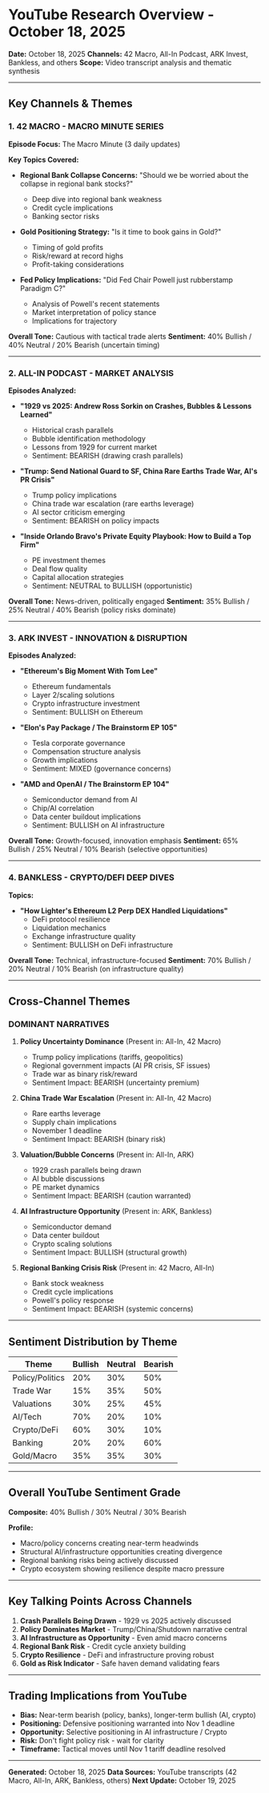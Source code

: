 # YouTube Research Overview - October 18, 2025

**Date:** October 18, 2025
**Channels:** 42 Macro, All-In Podcast, ARK Invest, Bankless, and others
**Scope:** Video transcript analysis and thematic synthesis

---

## Key Channels & Themes

### 1. 42 MACRO - MACRO MINUTE SERIES
**Episode Focus:** The Macro Minute (3 daily updates)

**Key Topics Covered:**
- **Regional Bank Collapse Concerns:** "Should we be worried about the collapse in regional bank stocks?"
  - Deep dive into regional bank weakness
  - Credit cycle implications
  - Banking sector risks

- **Gold Positioning Strategy:** "Is it time to book gains in Gold?"
  - Timing of gold profits
  - Risk/reward at record highs
  - Profit-taking considerations

- **Fed Policy Implications:** "Did Fed Chair Powell just rubberstamp Paradigm C?"
  - Analysis of Powell's recent statements
  - Market interpretation of policy stance
  - Implications for trajectory

**Overall Tone:** Cautious with tactical trade alerts
**Sentiment:** 40% Bullish / 40% Neutral / 20% Bearish (uncertain timing)

---

### 2. ALL-IN PODCAST - MARKET ANALYSIS
**Episodes Analyzed:**

- **"1929 vs 2025: Andrew Ross Sorkin on Crashes, Bubbles & Lessons Learned"**
  - Historical crash parallels
  - Bubble identification methodology
  - Lessons from 1929 for current market
  - Sentiment: BEARISH (drawing crash parallels)

- **"Trump: Send National Guard to SF, China Rare Earths Trade War, AI's PR Crisis"**
  - Trump policy implications
  - China trade war escalation (rare earths leverage)
  - AI sector criticism emerging
  - Sentiment: BEARISH on policy impacts

- **"Inside Orlando Bravo's Private Equity Playbook: How to Build a Top Firm"**
  - PE investment themes
  - Deal flow quality
  - Capital allocation strategies
  - Sentiment: NEUTRAL to BULLISH (opportunistic)

**Overall Tone:** News-driven, politically engaged
**Sentiment:** 35% Bullish / 25% Neutral / 40% Bearish (policy risks dominate)

---

### 3. ARK INVEST - INNOVATION & DISRUPTION
**Episodes Analyzed:**

- **"Ethereum's Big Moment With Tom Lee"**
  - Ethereum fundamentals
  - Layer 2/scaling solutions
  - Crypto infrastructure investment
  - Sentiment: BULLISH on Ethereum

- **"Elon's Pay Package / The Brainstorm EP 105"**
  - Tesla corporate governance
  - Compensation structure analysis
  - Growth implications
  - Sentiment: MIXED (governance concerns)

- **"AMD and OpenAI / The Brainstorm EP 104"**
  - Semiconductor demand from AI
  - Chip/AI correlation
  - Data center buildout implications
  - Sentiment: BULLISH on AI infrastructure

**Overall Tone:** Growth-focused, innovation emphasis
**Sentiment:** 65% Bullish / 25% Neutral / 10% Bearish (selective opportunities)

---

### 4. BANKLESS - CRYPTO/DEFI DEEP DIVES
**Topics:**

- **"How Lighter's Ethereum L2 Perp DEX Handled Liquidations"**
  - DeFi protocol resilience
  - Liquidation mechanics
  - Exchange infrastructure quality
  - Sentiment: BULLISH on DeFi infrastructure

**Overall Tone:** Technical, infrastructure-focused
**Sentiment:** 70% Bullish / 20% Neutral / 10% Bearish (on infrastructure quality)

---

## Cross-Channel Themes

### DOMINANT NARRATIVES

1. **Policy Uncertainty Dominance** (Present in: All-In, 42 Macro)
   - Trump policy implications (tariffs, geopolitics)
   - Regional government impacts (AI PR crisis, SF issues)
   - Trade war as binary risk/reward
   - Sentiment Impact: BEARISH (uncertainty premium)

2. **China Trade War Escalation** (Present in: All-In, 42 Macro)
   - Rare earths leverage
   - Supply chain implications
   - November 1 deadline
   - Sentiment Impact: BEARISH (binary risk)

3. **Valuation/Bubble Concerns** (Present in: All-In, ARK)
   - 1929 crash parallels being drawn
   - AI bubble discussions
   - PE market dynamics
   - Sentiment Impact: BEARISH (caution warranted)

4. **AI Infrastructure Opportunity** (Present in: ARK, Bankless)
   - Semiconductor demand
   - Data center buildout
   - Crypto scaling solutions
   - Sentiment Impact: BULLISH (structural growth)

5. **Regional Banking Crisis Risk** (Present in: 42 Macro, All-In)
   - Bank stock weakness
   - Credit cycle implications
   - Powell's policy response
   - Sentiment Impact: BEARISH (systemic concerns)

---

## Sentiment Distribution by Theme

| Theme | Bullish | Neutral | Bearish |
|-------|---------|---------|---------|
| Policy/Politics | 20% | 30% | 50% |
| Trade War | 15% | 35% | 50% |
| Valuations | 30% | 25% | 45% |
| AI/Tech | 70% | 20% | 10% |
| Crypto/DeFi | 60% | 30% | 10% |
| Banking | 20% | 20% | 60% |
| Gold/Macro | 35% | 35% | 30% |

---

## Overall YouTube Sentiment Grade

**Composite:** 40% Bullish / 30% Neutral / 30% Bearish

**Profile:**
- Macro/policy concerns creating near-term headwinds
- Structural AI/infrastructure opportunities creating divergence
- Regional banking risks being actively discussed
- Crypto ecosystem showing resilience despite macro pressure

---

## Key Talking Points Across Channels

1. **Crash Parallels Being Drawn** - 1929 vs 2025 actively discussed
2. **Policy Dominates Market** - Trump/China/Shutdown narrative central
3. **AI Infrastructure as Opportunity** - Even amid macro concerns
4. **Regional Bank Risk** - Credit cycle anxiety building
5. **Crypto Resilience** - DeFi and infrastructure proving robust
6. **Gold as Risk Indicator** - Safe haven demand validating fears

---

## Trading Implications from YouTube

- **Bias:** Near-term bearish (policy, banks), longer-term bullish (AI, crypto)
- **Positioning:** Defensive positioning warranted into Nov 1 deadline
- **Opportunity:** Selective positioning in AI infrastructure / Crypto
- **Risk:** Don't fight policy risk - wait for clarity
- **Timeframe:** Tactical moves until Nov 1 tariff deadline resolved

---

**Generated:** October 18, 2025
**Data Sources:** YouTube transcripts (42 Macro, All-In, ARK, Bankless, others)
**Next Update:** October 19, 2025
